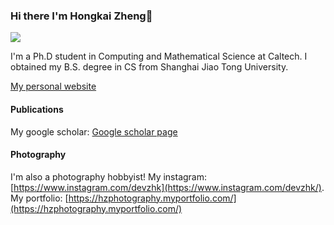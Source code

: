### Hi there I'm Hongkai Zheng👋
![](https://komarev.com/ghpvc/?username=your-devzhk&color=0069b4)

I'm a Ph.D student in Computing and Mathematical Science at Caltech. I obtained my B.S. degree in CS from Shanghai Jiao Tong University.  

[My personal website](https://devzhk.github.io/)

#### Publications
My google scholar: [Google scholar page](https://scholar.google.com/citations?user=lUDEZQMAAAAJ&hl=en)

#### Photography
I'm also a photography hobbyist! My instagram: [https://www.instagram.com/devzhk](https://www.instagram.com/devzhk/). My portfolio: [https://hzphotography.myportfolio.com/](https://hzphotography.myportfolio.com/)



<!--
**devzhk/devzhk** is a ✨ _special_ ✨ repository because its `README.md` (this file) appears on your GitHub profile.

Here are some ideas to get you started:

- 💬 Ask me about ...
- 📫 How to reach me: hzzheng@caltech.edu
-  Pronouns: ...
-  Fun fact: ...
-->
